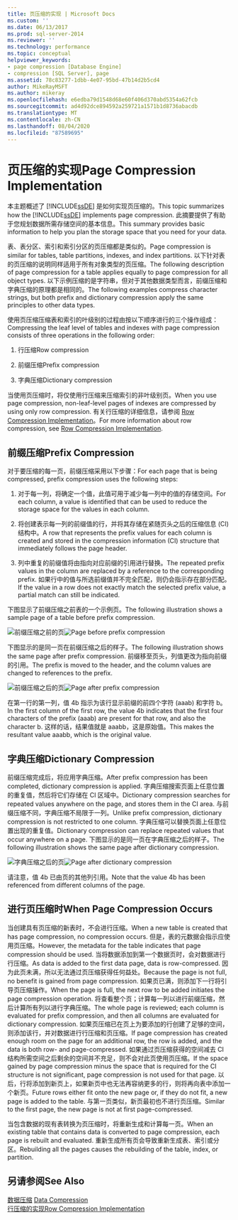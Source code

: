 ```yaml
---
title: 页压缩的实现 | Microsoft Docs
ms.custom: ''
ms.date: 06/13/2017
ms.prod: sql-server-2014
ms.reviewer: ''
ms.technology: performance
ms.topic: conceptual
helpviewer_keywords:
- page compression [Database Engine]
- compression [SQL Server], page
ms.assetid: 78c83277-1dbb-4e07-95bd-47b14d2b5cd4
author: MikeRayMSFT
ms.author: mikeray
ms.openlocfilehash: e6edba79d1548d68e60f406d370abd5354a62fcb
ms.sourcegitcommit: ad4d92dce894592a259721a1571b1d8736abacdb
ms.translationtype: MT
ms.contentlocale: zh-CN
ms.lasthandoff: 08/04/2020
ms.locfileid: "87589695"
---
```

# <a name="page-compression-implementation"></a><span data-ttu-id="14f29-102">页压缩的实现</span><span class="sxs-lookup"><span data-stu-id="14f29-102">Page Compression Implementation</span></span>
  <span data-ttu-id="14f29-103">本主题概述了 [!INCLUDE[ssDE](../../includes/ssde-md.md)] 是如何实现页压缩的。</span><span class="sxs-lookup"><span data-stu-id="14f29-103">This topic summarizes how the [!INCLUDE[ssDE](../../includes/ssde-md.md)] implements page compression.</span></span> <span data-ttu-id="14f29-104">此摘要提供了有助于您规划数据所需存储空间的基本信息。</span><span class="sxs-lookup"><span data-stu-id="14f29-104">This summary provides basic information to help you plan the storage space that you need for your data.</span></span>  
  
 <span data-ttu-id="14f29-105">表、表分区、索引和索引分区的页压缩都是类似的。</span><span class="sxs-lookup"><span data-stu-id="14f29-105">Page compression is similar for tables, table partitions, indexes, and index partitions.</span></span> <span data-ttu-id="14f29-106">以下针对表的页压缩的说明同样适用于所有对象类型的页压缩。</span><span class="sxs-lookup"><span data-stu-id="14f29-106">The following description of page compression for a table applies equally to page compression for all object types.</span></span> <span data-ttu-id="14f29-107">以下示例压缩的是字符串，但对于其他数据类型而言，前缀压缩和字典压缩的原理都是相同的。</span><span class="sxs-lookup"><span data-stu-id="14f29-107">The following examples compress character strings, but both prefix and dictionary compression apply the same principles to other data types.</span></span>  
  
 <span data-ttu-id="14f29-108">使用页压缩压缩表和索引的叶级别的过程由按以下顺序进行的三个操作组成：</span><span class="sxs-lookup"><span data-stu-id="14f29-108">Compressing the leaf level of tables and indexes with page compression consists of three operations in the following order:</span></span>  
  
1.  <span data-ttu-id="14f29-109">行压缩</span><span class="sxs-lookup"><span data-stu-id="14f29-109">Row compression</span></span>  
  
2.  <span data-ttu-id="14f29-110">前缀压缩</span><span class="sxs-lookup"><span data-stu-id="14f29-110">Prefix compression</span></span>  
  
3.  <span data-ttu-id="14f29-111">字典压缩</span><span class="sxs-lookup"><span data-stu-id="14f29-111">Dictionary compression</span></span>  
  
 <span data-ttu-id="14f29-112">当使用页压缩时，将仅使用行压缩来压缩索引的非叶级别页。</span><span class="sxs-lookup"><span data-stu-id="14f29-112">When you use page compression, non-leaf-level pages of indexes are compressed by using only row compression.</span></span> <span data-ttu-id="14f29-113">有关行压缩的详细信息，请参阅 [Row Compression Implementation](../data-compression/row-compression-implementation.md)。</span><span class="sxs-lookup"><span data-stu-id="14f29-113">For more information about row compression, see [Row Compression Implementation](../data-compression/row-compression-implementation.md).</span></span>  
  
## <a name="prefix-compression"></a><span data-ttu-id="14f29-114">前缀压缩</span><span class="sxs-lookup"><span data-stu-id="14f29-114">Prefix Compression</span></span>  
 <span data-ttu-id="14f29-115">对于要压缩的每一页，前缀压缩采用以下步骤：</span><span class="sxs-lookup"><span data-stu-id="14f29-115">For each page that is being compressed, prefix compression uses the following steps:</span></span>  
  
1.  <span data-ttu-id="14f29-116">对于每一列，将确定一个值，此值可用于减少每一列中的值的存储空间。</span><span class="sxs-lookup"><span data-stu-id="14f29-116">For each column, a value is identified that can be used to reduce the storage space for the values in each column.</span></span>  
  
2.  <span data-ttu-id="14f29-117">将创建表示每一列的前缀值的行，并将其存储在紧随页头之后的压缩信息 (CI) 结构中。</span><span class="sxs-lookup"><span data-stu-id="14f29-117">A row that represents the prefix values for each column is created and stored in the compression information (CI) structure that immediately follows the page header.</span></span>  
  
3.  <span data-ttu-id="14f29-118">列中重复的前缀值将由指向对应前缀的引用进行替换。</span><span class="sxs-lookup"><span data-stu-id="14f29-118">The repeated prefix values in the column are replaced by a reference to the corresponding prefix.</span></span> <span data-ttu-id="14f29-119">如果行中的值与所选前缀值并不完全匹配，则仍会指示存在部分匹配。</span><span class="sxs-lookup"><span data-stu-id="14f29-119">If the value in a row does not exactly match the selected prefix value, a partial match can still be indicated.</span></span>  
  
 <span data-ttu-id="14f29-120">下图显示了前缀压缩之前表的一个示例页。</span><span class="sxs-lookup"><span data-stu-id="14f29-120">The following illustration shows a sample page of a table before prefix compression.</span></span>  
  
 <span data-ttu-id="14f29-121">![前缀压缩之前的页](../media/skt-tblcompression1c.gif "前缀压缩之前的页")</span><span class="sxs-lookup"><span data-stu-id="14f29-121">![Page before prefix compression](../media/skt-tblcompression1c.gif "Page before prefix compression")</span></span>  
  
 <span data-ttu-id="14f29-122">下图显示的是同一页在前缀压缩之后的样子。</span><span class="sxs-lookup"><span data-stu-id="14f29-122">The following illustration shows the same page after prefix compression.</span></span> <span data-ttu-id="14f29-123">前缀移至页头，列值更改为指向前缀的引用。</span><span class="sxs-lookup"><span data-stu-id="14f29-123">The prefix is moved to the header, and the column values are changed to references to the prefix.</span></span>  
  
 <span data-ttu-id="14f29-124">![前缀压缩之后的页](../media/tblcompression2.gif "前缀压缩之后的页")</span><span class="sxs-lookup"><span data-stu-id="14f29-124">![Page after prefix compression](../media/tblcompression2.gif "Page after prefix compression")</span></span>  
  
 <span data-ttu-id="14f29-125">在第一行的第一列，值 4b 指示为该行显示前缀的前四个字符 (aaab) 和字符 b。</span><span class="sxs-lookup"><span data-stu-id="14f29-125">In the first column of the first row, the value 4b indicates that the first four characters of the prefix (aaab) are present for that row, and also the character b.</span></span> <span data-ttu-id="14f29-126">这样的话，结果值就是 aaabb，这是原始值。</span><span class="sxs-lookup"><span data-stu-id="14f29-126">This makes the resultant value aaabb, which is the original value.</span></span>  
  
## <a name="dictionary-compression"></a><span data-ttu-id="14f29-127">字典压缩</span><span class="sxs-lookup"><span data-stu-id="14f29-127">Dictionary Compression</span></span>  
 <span data-ttu-id="14f29-128">前缀压缩完成后，将应用字典压缩。</span><span class="sxs-lookup"><span data-stu-id="14f29-128">After prefix compression has been completed, dictionary compression is applied.</span></span> <span data-ttu-id="14f29-129">字典压缩搜索页面上任意位置的重复值，然后将它们存储在 CI 区域中。</span><span class="sxs-lookup"><span data-stu-id="14f29-129">Dictionary compression searches for repeated values anywhere on the page, and stores them in the CI area.</span></span> <span data-ttu-id="14f29-130">与前缀压缩不同，字典压缩不局限于一列。</span><span class="sxs-lookup"><span data-stu-id="14f29-130">Unlike prefix compression, dictionary compression is not restricted to one column.</span></span> <span data-ttu-id="14f29-131">字典压缩可以替换页面上任意位置出现的重复值。</span><span class="sxs-lookup"><span data-stu-id="14f29-131">Dictionary compression can replace repeated values that occur anywhere on a page.</span></span> <span data-ttu-id="14f29-132">下图显示的是同一页在字典压缩之后的样子。</span><span class="sxs-lookup"><span data-stu-id="14f29-132">The following illustration shows the same page after dictionary compression.</span></span>  
  
 <span data-ttu-id="14f29-133">![字典压缩之后的页](../media/tblcompression3.gif "字典压缩之后的页")</span><span class="sxs-lookup"><span data-stu-id="14f29-133">![Page after dictionary compression](../media/tblcompression3.gif "Page after dictionary compression")</span></span>  
  
 <span data-ttu-id="14f29-134">请注意，值 4b 已由页的其他列引用。</span><span class="sxs-lookup"><span data-stu-id="14f29-134">Note that the value 4b has been referenced from different columns of the page.</span></span>  
  
## <a name="when-page-compression-occurs"></a><span data-ttu-id="14f29-135">进行页压缩时</span><span class="sxs-lookup"><span data-stu-id="14f29-135">When Page Compression Occurs</span></span>  
 <span data-ttu-id="14f29-136">当创建具有页压缩的新表时，不会进行压缩。</span><span class="sxs-lookup"><span data-stu-id="14f29-136">When a new table is created that has page compression, no compression occurs.</span></span> <span data-ttu-id="14f29-137">但是，表的元数据会指示应使用页压缩。</span><span class="sxs-lookup"><span data-stu-id="14f29-137">However, the metadata for the table indicates that page compression should be used.</span></span> <span data-ttu-id="14f29-138">当将数据添加到第一个数据页时，会对数据进行行压缩。</span><span class="sxs-lookup"><span data-stu-id="14f29-138">As data is added to the first data page, data is row-compressed.</span></span> <span data-ttu-id="14f29-139">因为此页未满，所以无法通过页压缩获得任何益处。</span><span class="sxs-lookup"><span data-stu-id="14f29-139">Because the page is not full, no benefit is gained from page compression.</span></span> <span data-ttu-id="14f29-140">如果页已满，则添加下一行将引导页压缩操作。</span><span class="sxs-lookup"><span data-stu-id="14f29-140">When the page is full, the next row to be added initiates the page compression operation.</span></span> <span data-ttu-id="14f29-141">将查看整个页；计算每一列以进行前缀压缩，然后计算所有列以进行字典压缩。</span><span class="sxs-lookup"><span data-stu-id="14f29-141">The whole page is reviewed; each column is evaluated for prefix compression, and then all columns are evaluated for dictionary compression.</span></span> <span data-ttu-id="14f29-142">如果页压缩已在页上为要添加的行创建了足够的空间，则添加该行，并对数据进行行压缩和页压缩。</span><span class="sxs-lookup"><span data-stu-id="14f29-142">If page compression has created enough room on the page for an additional row, the row is added, and the data is both row- and page-compressed.</span></span> <span data-ttu-id="14f29-143">如果通过页压缩获得的空间减去 CI 结构所需空间之后剩余的空间并不充足，则不会对此页使用页压缩。</span><span class="sxs-lookup"><span data-stu-id="14f29-143">If the space gained by page compression minus the space that is required for the CI structure is not significant, page compression is not used for that page.</span></span> <span data-ttu-id="14f29-144">以后，行将添加到新页上，如果新页中也无法再容纳更多的行，则将再向表中添加一个新页。</span><span class="sxs-lookup"><span data-stu-id="14f29-144">Future rows either fit onto the new page or, if they do not fit, a new page is added to the table.</span></span> <span data-ttu-id="14f29-145">与第一页类似，新页最初也不进行页压缩。</span><span class="sxs-lookup"><span data-stu-id="14f29-145">Similar to the first page, the new page is not at first page-compressed.</span></span>  
  
 <span data-ttu-id="14f29-146">当包含数据的现有表转换为页压缩时，将重新生成和计算每一页。</span><span class="sxs-lookup"><span data-stu-id="14f29-146">When an existing table that contains data is converted to page compression, each page is rebuilt and evaluated.</span></span> <span data-ttu-id="14f29-147">重新生成所有页会导致重新生成表、索引或分区。</span><span class="sxs-lookup"><span data-stu-id="14f29-147">Rebuilding all the pages causes the rebuilding of the table, index, or partition.</span></span>  
  
## <a name="see-also"></a><span data-ttu-id="14f29-148">另请参阅</span><span class="sxs-lookup"><span data-stu-id="14f29-148">See Also</span></span>  
 <span data-ttu-id="14f29-149">[数据压缩](data-compression.md) </span><span class="sxs-lookup"><span data-stu-id="14f29-149">[Data Compression](data-compression.md) </span></span>  
 [<span data-ttu-id="14f29-150">行压缩的实现</span><span class="sxs-lookup"><span data-stu-id="14f29-150">Row Compression Implementation</span></span>](row-compression-implementation.md)  
  
  
